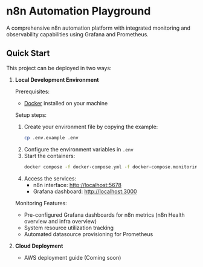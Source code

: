 # n8n Automation Playground

A comprehensive n8n automation platform with integrated monitoring and observability capabilities using Grafana and Prometheus.

## Quick Start

This project can be deployed in two ways:

1. **Local Development Environment**
    
    Prerequisites:
    - [Docker](https://docs.docker.com/get-started/get-docker/) installed on your machine
    
    Setup steps:
    1. Create your environment file by copying the example:
       ```bash
       cp .env.example .env
       ```
    2. Configure the environment variables in `.env`
    3. Start the containers:
       ```bash
       docker compose -f docker-compose.yml -f docker-compose.monitoring.yml up -d --build
       ```
    4. Access the services:
       - n8n interface: [http://localhost:5678](http://localhost:5678)
       - Grafana dashboard: [http://localhost:3000](http://localhost:3000)

    Monitoring Features:
    - Pre-configured Grafana dashboards for n8n metrics (n8n Health overview and infra overview)
    - System resource utilization tracking
    - Automated datasource provisioning for Prometheus

2. **Cloud Deployment**
    - AWS deployment guide (Coming soon)

